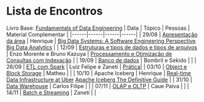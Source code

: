# Lista de Encontros
Livro Base: [Fundamentals of Data Engineering](./complementar/fundamentals.pdf/)
| Data | Tópico | Pessoas | Material Complementar |
|------|------|------|------|
| 29/08 | [Apresentação da área](./apresentacoes/introducao.pdf/) | Henrique | [Big Data Systems: A Software Engineering Perspective](./complementar/3408314.pdf/) [Big Data Analytics](./complementar/Wireless_Communications_and_Mobile_Computing_2023_Dasari_Big_Data.pdf/) |
| 12/09 | [Estruturas e tipos de dados e tipos de arquivos](./apresentacoes/arquivos.pdf/) | Enzo Morente e Bruno Kazuya | [Processamento e Otimização de Consultas com Indexação](./complementar/Processamento_e_Otimização_de_Consultas_com_Indexação.pdf/) |
| 19/09 | [Banco de dados](./apresentacoes/bd.pdf/) | Bombril e Sekido | |
| 26/09 | [ETL com Spark](./apresentacoes/ETL.pdf) | Luiz Felipe e Zaneti | [Prática](https://colab.research.google.com/drive/1ch_3nx4frSRavyjWK4J0Fjn_olI4CwzJ?usp=sharing#scrollTo=oi3-WoduJgIs)|
| 03/10 | [Object e Block Storage](./apresentacoes/storage.pdf) | Matheu | |
| 10/10 | Apache Iceberg | Henrique | [Real-time Data Infrastructure at Uber](./complementar/uber.pdf/) [Apache Iceberg The Definitive Guide](./complementar/Tomer_Shiran,_Jason_Hughes,_Alex_Merced_Apache_Iceberg_The_Definitive.pdf/) |
| 31/10 | [Data Warehouse](./apresentacoes/DW.pdf/) | Carlos Filipe | |
| 07/11 | [OLAP e OLTP](./apresentacoes/OLAP.pdf) | Caue Paiva | |
| 14/11 | [Batch e Streaming](./apresentacoes/batch.pdf) | Zaneti | |
